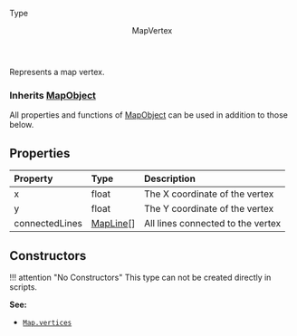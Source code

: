 <subhead>Type</subhead>
<header>MapVertex</header>

Represents a map vertex.

### Inherits <type>[MapObject](MapObject.md)</type>  
All properties and functions of <type>[MapObject](MapObject.md)</type> can be used in addition to those below.

## Properties

| Property | Type | Description |
|:---------|:-----|:------------|
<prop class="ro">x</prop> | <type>float</type> | The X coordinate of the vertex
<prop class="ro">y</prop> | <type>float</type> | The Y coordinate of the vertex
<prop class="ro">connectedLines</prop> | <type>[MapLine](MapLine.md)\[\]</type> | All lines connected to the vertex

## Constructors

!!! attention "No Constructors"
    This type can not be created directly in scripts.

**See:**

* <code>[Map.vertices](Map.md#properties)</code>
